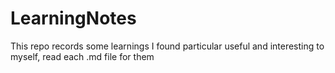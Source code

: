 # LearningNotes

This repo records some learnings I found particular useful and interesting to myself, read each .md file for them

